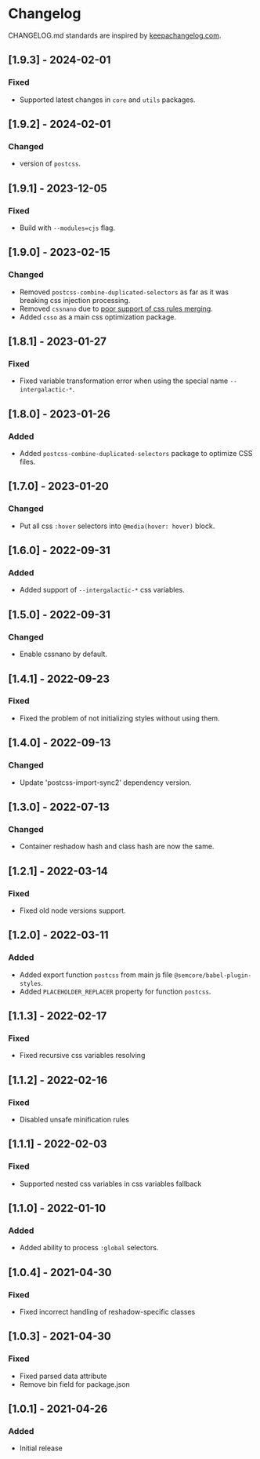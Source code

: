 # Changelog

CHANGELOG.md standards are inspired by [keepachangelog.com](https://keepachangelog.com/en/1.0.0/).

## [1.9.3] - 2024-02-01

### Fixed

- Supported latest changes in `core` and `utils` packages.

## [1.9.2] - 2024-02-01

### Changed

- version of `postcss`.

## [1.9.1] - 2023-12-05

### Fixed

- Build with `--modules=cjs` flag.

## [1.9.0] - 2023-02-15

### Changed

- Removed `postcss-combine-duplicated-selectors` as far as it was breaking css injection processing.
- Removed `cssnano` due to [poor support of css rules merging](https://github.com/cssnano/cssnano/issues/805).
- Added `csso` as a main css optimization package.

## [1.8.1] - 2023-01-27

### Fixed

- Fixed variable transformation error when using the special name `--intergalactic-*`.

## [1.8.0] - 2023-01-26

### Added

- Added `postcss-combine-duplicated-selectors` package to optimize CSS files.

## [1.7.0] - 2023-01-20

### Changed

- Put all css `:hover` selectors into `@media(hover: hover)` block.

## [1.6.0] - 2022-09-31

### Added

- Added support of `--intergalactic-*` css variables.

## [1.5.0] - 2022-09-31

### Changed

- Enable cssnano by default.

## [1.4.1] - 2022-09-23

### Fixed

- Fixed the problem of not initializing styles without using them.

## [1.4.0] - 2022-09-13

### Changed

- Update 'postcss-import-sync2' dependency version.

## [1.3.0] - 2022-07-13

### Changed

- Container reshadow hash and class hash are now the same.

## [1.2.1] - 2022-03-14

### Fixed

- Fixed old node versions support.

## [1.2.0] - 2022-03-11

### Added

- Added export function `postcss` from main js file `@semcore/babel-plugin-styles`.
- Added `PLACEHOLDER_REPLACER` property for function `postcss`.

## [1.1.3] - 2022-02-17

### Fixed

- Fixed recursive css variables resolving

## [1.1.2] - 2022-02-16

### Fixed

- Disabled unsafe minification rules

## [1.1.1] - 2022-02-03

### Fixed

- Supported nested css variables in css variables fallback

## [1.1.0] - 2022-01-10

### Added

- Added ability to process `:global` selectors.

## [1.0.4] - 2021-04-30

### Fixed

- Fixed incorrect handling of reshadow-specific classes

## [1.0.3] - 2021-04-30

### Fixed

- Fixed parsed data attribute
- Remove bin field for package.json

## [1.0.1] - 2021-04-26

### Added

- Initial release

